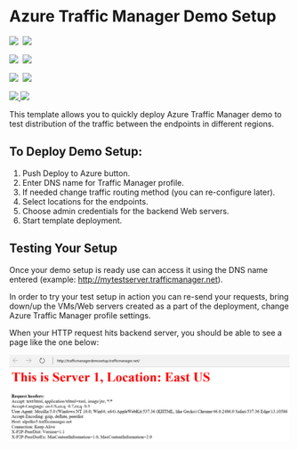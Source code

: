 # Azure Traffic Manager Demo Setup

<IMG SRC="https://azbotstorage.blob.core.windows.net/badges/traffic-manager-demo-setup/PublicLastTestDate.svg" />&nbsp;
<IMG SRC="https://azbotstorage.blob.core.windows.net/badges/traffic-manager-demo-setup/PublicDeployment.svg" />&nbsp;

<IMG SRC="https://azbotstorage.blob.core.windows.net/badges/traffic-manager-demo-setup/FairfaxLastTestDate.svg" />&nbsp;
<IMG SRC="https://azbotstorage.blob.core.windows.net/badges/traffic-manager-demo-setup/FairfaxDeployment.svg" />&nbsp;

<IMG SRC="https://azbotstorage.blob.core.windows.net/badges/traffic-manager-demo-setup/BestPracticeResult.svg" />&nbsp;
<IMG SRC="https://azbotstorage.blob.core.windows.net/badges/traffic-manager-demo-setup/CredScanResult.svg" />&nbsp;

<a href="https://portal.azure.com/#create/Microsoft.Template/uri/https%3A%2F%2Fraw.githubusercontent.com%2FAzure%2Fazure-quickstart-templates%2Fmaster%2Ftraffic-manager-demo-setup%2Fazuredeploy.json" target="_blank">
    <img src="http://azuredeploy.net/deploybutton.png"/>
</a>
<a href="http://armviz.io/#/?load=https%3A%2F%2Fraw.githubusercontent.com%2FAzure%2Fazure-quickstart-templates%2Fmaster%2Ftraffic-manager-demo-setup%2Fazuredeploy.json" target="_blank">
    <img src="http://armviz.io/visualizebutton.png"/>
</a>

This template allows you to quickly deploy Azure Traffic Manager demo to test distribution of the traffic between the endpoints in different regions.

## To Deploy Demo Setup:

1. Push Deploy to Azure button.
2. Enter DNS name for Traffic Manager profile.
3. If needed change traffic routing method (you can re-configure later).
4. Select locations for the endpoints.
5. Choose admin credentials for the backend Web servers.
6. Start template deployment.


## Testing Your Setup

Once your demo setup is ready use can access it using the DNS name entered (example: http://mytestserver.trafficmanager.net).

In order to try your test setup in action you can re-send your requests, bring down/up the VMs/Web servers created as a part of the deployment, change Azure Traffic Manager profile settings.

When your HTTP request hits backend server, you should be able to see a page like the one below:

![alt text](images/serverhit.png "Backend server response")




